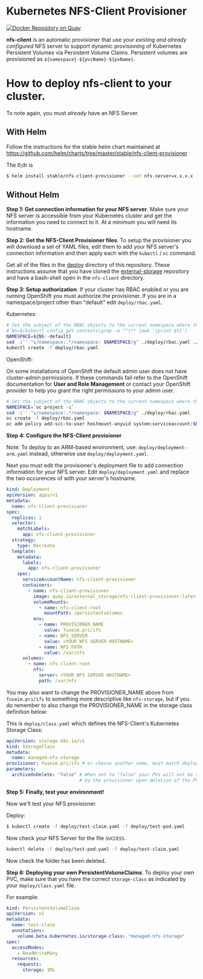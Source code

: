 # Kubernetes NFS-Client Provisioner

[![Docker Repository on Quay](https://quay.io/repository/external_storage/nfs-client-provisioner/status "Docker Repository on Quay")](https://quay.io/repository/external_storage/nfs-client-provisioner)

**nfs-client** is an automatic provisioner that use your *existing and already configured* NFS server to support dynamic provisioning of Kubernetes Persistent Volumes via Persistent Volume Claims. Persistent volumes are provisioned as ``${namespace}-${pvcName}-${pvName}``.

# How to deploy nfs-client to your cluster.

To note again, you must *already* have an NFS Server.

## With Helm

Follow the instructions for the stable helm chart maintained at https://github.com/helm/charts/tree/master/stable/nfs-client-provisioner

The tl;dr is

```bash
$ helm install stable/nfs-client-provisioner --set nfs.server=x.x.x.x --set nfs.path=/exported/path
```

## Without Helm

**Step 1: Get connection information for your NFS server**. Make sure your NFS server is accessible from your Kubernetes cluster and get the information you need to connect to it. At a minimum you will need its hostname.

**Step 2: Get the NFS-Client Provisioner files**. To setup the provisioner you will download a set of YAML files, edit them to add your NFS server's connection information and then apply each with the ``kubectl`` / ``oc`` command. 

Get all of the files in the [deploy](https://github.com/kubernetes-incubator/external-storage/tree/master/nfs-client/deploy) directory of this repository. These instructions assume that you have cloned the [external-storage](https://github.com/kubernetes-incubator/external-storage) repository and have a bash-shell open in the ``nfs-client`` directory.

**Step 3: Setup authorization**. If your cluster has RBAC enabled or you are running OpenShift you must authorize the provisioner. If you are in a namespace/project other than "default" edit `deploy/rbac.yaml`.

Kubernetes:

```sh
# Set the subject of the RBAC objects to the current namespace where the provisioner is being deployed
# NS=$(kubectl config get-contexts|grep -e "^\*" |awk '{print $5}')
NAMESPACE=${NS:-default}
sed -i'' "s/namespace:.*/namespace: $NAMESPACE/g" ./deploy/rbac.yaml ./deploy/deployment.yaml
kubectl create -f deploy/rbac.yaml
```

OpenShift:

On some installations of OpenShift the default admin user does not have cluster-admin permissions. If these commands fail refer to the OpenShift documentation for **User and Role Management** or contact your OpenShift provider to help you grant the right permissions to your admin user. 

```sh
# Set the subject of the RBAC objects to the current namespace where the provisioner is being deployed
NAMESPACE=`oc project -q`
sed -i'' "s/namespace:.*/namespace: $NAMESPACE/g" ./deploy/rbac.yaml
oc create -f deploy/rbac.yaml
oc adm policy add-scc-to-user hostmount-anyuid system:serviceaccount:$NAMESPACE:nfs-client-provisioner
```

**Step 4: Configure the NFS-Client provisioner**

Note: To deploy to an ARM-based environment, use: `deploy/deployment-arm.yaml` instead, otherwise use `deploy/deployment.yaml`.

Next you must edit the provisioner's deployment file to add connection information for your NFS server. Edit `deploy/deployment.yaml` and replace the two occurences of <YOUR NFS SERVER HOSTNAME> with your server's hostname.

```yaml
kind: Deployment
apiVersion: apps/v1
metadata:
  name: nfs-client-provisioner
spec:
  replicas: 1
  selector:
    matchLabels:
      app: nfs-client-provisioner
  strategy:
    type: Recreate
  template:
    metadata:
      labels:
        app: nfs-client-provisioner
    spec:
      serviceAccountName: nfs-client-provisioner
      containers:
        - name: nfs-client-provisioner
          image: quay.io/external_storage/nfs-client-provisioner:latest
          volumeMounts:
            - name: nfs-client-root
              mountPath: /persistentvolumes
          env:
            - name: PROVISIONER_NAME
              value: fuseim.pri/ifs
            - name: NFS_SERVER
              value: <YOUR NFS SERVER HOSTNAME>
            - name: NFS_PATH
              value: /var/nfs
      volumes:
        - name: nfs-client-root
          nfs:
            server: <YOUR NFS SERVER HOSTNAME>
            path: /var/nfs
```

You may also want to change the PROVISIONER_NAME above from ``fuseim.pri/ifs`` to something more descriptive like ``nfs-storage``, but if you do remember to also change the PROVISIONER_NAME in the storage class definition below:

This is `deploy/class.yaml` which defines the NFS-Client's Kubernetes Storage Class:

```yaml
apiVersion: storage.k8s.io/v1
kind: StorageClass
metadata:
  name: managed-nfs-storage
provisioner: fuseim.pri/ifs # or choose another name, must match deployment's env PROVISIONER_NAME'
parameters:
  archiveOnDelete: "false" # When set to "false" your PVs will not be archived
                           # by the provisioner upon deletion of the PVC.
```

**Step 5: Finally, test your environment!**

Now we'll test your NFS provisioner.

Deploy:

```sh
$ kubectl create -f deploy/test-claim.yaml -f deploy/test-pod.yaml
```

Now check your NFS Server for the file `SUCCESS`.

```sh
kubectl delete -f deploy/test-pod.yaml -f deploy/test-claim.yaml
```

Now check the folder has been deleted.

**Step 6: Deploying your own PersistentVolumeClaims**. To deploy your own PVC, make sure that you have the correct `storage-class` as indicated by your `deploy/class.yaml` file.

For example:

```yaml
kind: PersistentVolumeClaim
apiVersion: v1
metadata:
  name: test-claim
  annotations:
    volume.beta.kubernetes.io/storage-class: "managed-nfs-storage"
spec:
  accessModes:
    - ReadWriteMany
  resources:
    requests:
      storage: 1Mi
```
